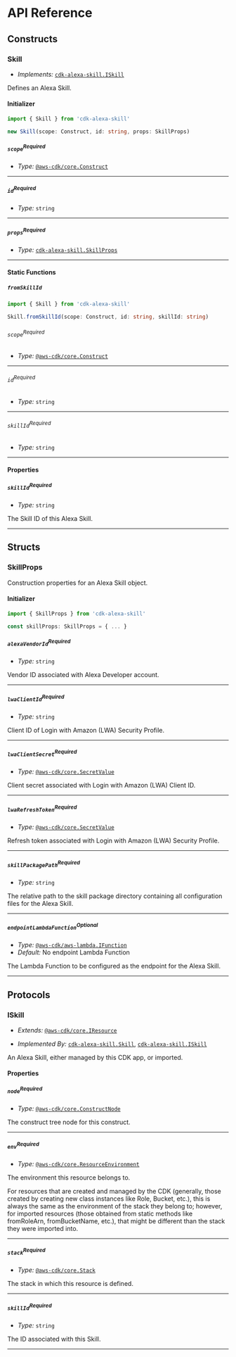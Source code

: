 # API Reference <a name="API Reference"></a>

## Constructs <a name="Constructs"></a>

### Skill <a name="cdk-alexa-skill.Skill"></a>

- *Implements:* [`cdk-alexa-skill.ISkill`](#cdk-alexa-skill.ISkill)

Defines an Alexa Skill.

#### Initializer <a name="cdk-alexa-skill.Skill.Initializer"></a>

```typescript
import { Skill } from 'cdk-alexa-skill'

new Skill(scope: Construct, id: string, props: SkillProps)
```

##### `scope`<sup>Required</sup> <a name="cdk-alexa-skill.Skill.scope"></a>

- *Type:* [`@aws-cdk/core.Construct`](#@aws-cdk/core.Construct)

---

##### `id`<sup>Required</sup> <a name="cdk-alexa-skill.Skill.id"></a>

- *Type:* `string`

---

##### `props`<sup>Required</sup> <a name="cdk-alexa-skill.Skill.props"></a>

- *Type:* [`cdk-alexa-skill.SkillProps`](#cdk-alexa-skill.SkillProps)

---


#### Static Functions <a name="Static Functions"></a>

##### `fromSkillId` <a name="cdk-alexa-skill.Skill.fromSkillId"></a>

```typescript
import { Skill } from 'cdk-alexa-skill'

Skill.fromSkillId(scope: Construct, id: string, skillId: string)
```

###### `scope`<sup>Required</sup> <a name="cdk-alexa-skill.Skill.scope"></a>

- *Type:* [`@aws-cdk/core.Construct`](#@aws-cdk/core.Construct)

---

###### `id`<sup>Required</sup> <a name="cdk-alexa-skill.Skill.id"></a>

- *Type:* `string`

---

###### `skillId`<sup>Required</sup> <a name="cdk-alexa-skill.Skill.skillId"></a>

- *Type:* `string`

---

#### Properties <a name="Properties"></a>

##### `skillId`<sup>Required</sup> <a name="cdk-alexa-skill.Skill.skillId"></a>

- *Type:* `string`

The Skill ID of this Alexa Skill.

---


## Structs <a name="Structs"></a>

### SkillProps <a name="cdk-alexa-skill.SkillProps"></a>

Construction properties for an Alexa Skill object.

#### Initializer <a name="[object Object].Initializer"></a>

```typescript
import { SkillProps } from 'cdk-alexa-skill'

const skillProps: SkillProps = { ... }
```

##### `alexaVendorId`<sup>Required</sup> <a name="cdk-alexa-skill.SkillProps.alexaVendorId"></a>

- *Type:* `string`

Vendor ID associated with Alexa Developer account.

---

##### `lwaClientId`<sup>Required</sup> <a name="cdk-alexa-skill.SkillProps.lwaClientId"></a>

- *Type:* `string`

Client ID of Login with Amazon (LWA) Security Profile.

---

##### `lwaClientSecret`<sup>Required</sup> <a name="cdk-alexa-skill.SkillProps.lwaClientSecret"></a>

- *Type:* [`@aws-cdk/core.SecretValue`](#@aws-cdk/core.SecretValue)

Client secret associated with Login with Amazon (LWA) Client ID.

---

##### `lwaRefreshToken`<sup>Required</sup> <a name="cdk-alexa-skill.SkillProps.lwaRefreshToken"></a>

- *Type:* [`@aws-cdk/core.SecretValue`](#@aws-cdk/core.SecretValue)

Refresh token associated with Login with Amazon (LWA) Security Profile.

---

##### `skillPackagePath`<sup>Required</sup> <a name="cdk-alexa-skill.SkillProps.skillPackagePath"></a>

- *Type:* `string`

The relative path to the skill package directory containing all configuration files for the Alexa Skill.

---

##### `endpointLambdaFunction`<sup>Optional</sup> <a name="cdk-alexa-skill.SkillProps.endpointLambdaFunction"></a>

- *Type:* [`@aws-cdk/aws-lambda.IFunction`](#@aws-cdk/aws-lambda.IFunction)
- *Default:* No endpoint Lambda Function

The Lambda Function to be configured as the endpoint for the Alexa Skill.

---


## Protocols <a name="Protocols"></a>

### ISkill <a name="cdk-alexa-skill.ISkill"></a>

- *Extends:* [`@aws-cdk/core.IResource`](#@aws-cdk/core.IResource)

- *Implemented By:* [`cdk-alexa-skill.Skill`](#cdk-alexa-skill.Skill), [`cdk-alexa-skill.ISkill`](#cdk-alexa-skill.ISkill)

An Alexa Skill, either managed by this CDK app, or imported.


#### Properties <a name="Properties"></a>

##### `node`<sup>Required</sup> <a name="cdk-alexa-skill.ISkill.node"></a>

- *Type:* [`@aws-cdk/core.ConstructNode`](#@aws-cdk/core.ConstructNode)

The construct tree node for this construct.

---

##### `env`<sup>Required</sup> <a name="cdk-alexa-skill.ISkill.env"></a>

- *Type:* [`@aws-cdk/core.ResourceEnvironment`](#@aws-cdk/core.ResourceEnvironment)

The environment this resource belongs to.

For resources that are created and managed by the CDK
(generally, those created by creating new class instances like Role, Bucket, etc.),
this is always the same as the environment of the stack they belong to;
however, for imported resources
(those obtained from static methods like fromRoleArn, fromBucketName, etc.),
that might be different than the stack they were imported into.

---

##### `stack`<sup>Required</sup> <a name="cdk-alexa-skill.ISkill.stack"></a>

- *Type:* [`@aws-cdk/core.Stack`](#@aws-cdk/core.Stack)

The stack in which this resource is defined.

---

##### `skillId`<sup>Required</sup> <a name="cdk-alexa-skill.ISkill.skillId"></a>

- *Type:* `string`

The ID associated with this Skill.

---


